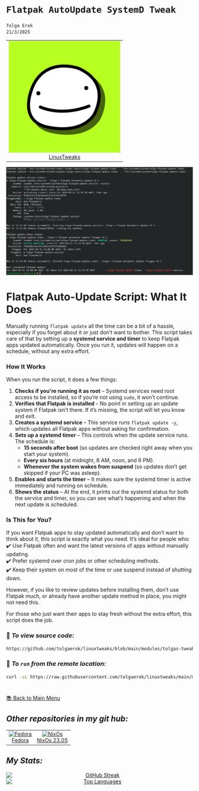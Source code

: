 

# `Flatpak AutoUpdate SystemD Tweak`
```sh
Tolga Erok
21/3/2025
```
<div align="left">
  <table style="border-collapse: collapse; width: 100%; border: none;">
    <tr> 
      <td align="center" style="border: none;">
        <a href="https://github.com/tolgaerok/linuxtweaks">
          <img src="https://raw.githubusercontent.com/tolgaerok/linuxtweaks/refs/heads/main/modules/docs/images/md-pics/tolga-profile-5.png" alt="LinuxTweaks" style="width: 100%;">
          <br>LinuxTweaks
        </a>
      </td>
    </tr>
  </table>
</div>


![alt text](images/flatpak-autoupdate/flatpak-auto-update.png)

# **Flatpak Auto-Update Script: What It Does**  

Manually running `flatpak update` all the time can be a bit of a hassle, especially if you forget about it or just don’t want to bother. This script takes care of that by setting up a **systemd service and timer** to keep Flatpak apps updated automatically. Once you run it, updates will happen on a schedule, without any extra effort.  

### **How It Works**  

When you run the script, it does a few things:  

1. **Checks if you're running it as root** – Systemd services need root access to be installed, so if you’re not using `sudo`, it won’t continue.  
2. **Verifies that Flatpak is installed** – No point in setting up an update system if Flatpak isn’t there. If it’s missing, the script will let you know and exit.  
3. **Creates a systemd service** – This service runs `flatpak update -y`, which updates all Flatpak apps without asking for confirmation.  
4. **Sets up a systemd timer** – This controls when the update service runs. The schedule is:  
   - **15 seconds after boot** (so updates are checked right away when you start your system).  
   - **Every six hours** (at midnight, 6 AM, noon, and 6 PM).  
   - **Whenever the system wakes from suspend** (so updates don’t get skipped if your PC was asleep).  
5. **Enables and starts the timer** – It makes sure the systemd timer is active immediately and running on schedule.  
6. **Shows the status** – At the end, it prints out the systemd status for both the service and timer, so you can see what’s happening and when the next update is scheduled.  

### **Is This for You?**  

If you want Flatpak apps to stay updated automatically and don’t want to think about it, this script is exactly what you need. It’s ideal for people who:  
✔️ Use Flatpak often and want the latest versions of apps without manually updating.  
✔️ Prefer systemd over cron jobs or other scheduling methods.  
✔️ Keep their system on most of the time or use suspend instead of shutting down.  

However, if you like to review updates before installing them, don’t use Flatpak much, or already have another update method in place, you might not need this.  

For those who just want their apps to stay fresh without the extra effort, this script does the job.

### 🔗 *To view source code:*

```bash
https://github.com/tolgaerok/linuxtweaks/blob/main/modules/tolgas-tweaks/SYSTEMD_RELATED/auto-update-flatpaks.sh
```

### 🔗 *To `run` from the remote location:*

```bash
curl -sL https://raw.githubusercontent.com/tolgaerok/linuxtweaks/main/modules/tolgas-tweaks/SYSTEMD_RELATED/auto-update-flatpaks.sh
```

#
[📚 Back to Main Menu](https://github.com/tolgaerok/linuxtweaks/blob/main/README.md)

## *Other repositories in my git hub:*

<div align="center">
  <table style="border-collapse: collapse; width: 100%; border: none;">
    <tr>
     <td align="center" style="border: none;">
        <a href="https://github.com/tolgaerok/fedora-tolga">
          <img src="https://flathub.org/img/distro/fedora.svg" alt="Fedora" style="width: 100%;">
          <br>Fedora
        </a>
      </td>
      <td align="center" style="border: none;">
        <a href="https://github.com/tolgaerok/NixOS-tolga">
          <img src="https://flathub.org/img/distro/nixos.svg" alt="NixOs" style="width: 100%;">
          <br>NixOs 23.05
        </a>
      </td>
    </tr>
  </table>
</div>

## *My Stats:*

<div align="center">

<div style="text-align: center;">
  <a href="https://git.io/streak-stats" target="_blank">
    <img src="http://github-readme-streak-stats.herokuapp.com?user=tolgaerok&theme=dark&background=000000" alt="GitHub Streak" style="display: block; margin: 0 auto;">
  </a>
  <div style="text-align: center;">
    <a href="https://github.com/anuraghazra/github-readme-stats" target="_blank">
      <img src="https://github-readme-stats.vercel.app/api/top-langs/?username=tolgaerok&layout=compact&theme=vision-friendly-dark" alt="Top Languages" style="display: block; margin: 0 auto;">
    </a>
  </div>
</div>
</div>
